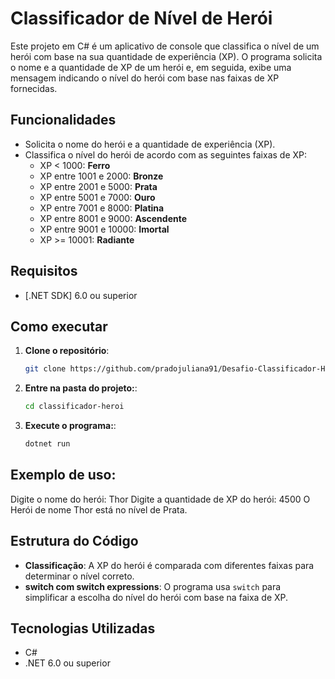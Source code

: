 # Classificador de Nível de Herói

Este projeto em C# é um aplicativo de console que classifica o nível de um herói com base na sua quantidade de experiência (XP). O programa solicita o nome e a quantidade de XP de um herói e, em seguida, exibe uma mensagem indicando o nível do herói com base nas faixas de XP fornecidas.

## Funcionalidades

- Solicita o nome do herói e a quantidade de experiência (XP).
- Classifica o nível do herói de acordo com as seguintes faixas de XP:
  - XP < 1000: **Ferro**
  - XP entre 1001 e 2000: **Bronze**
  - XP entre 2001 e 5000: **Prata**
  - XP entre 5001 e 7000: **Ouro**
  - XP entre 7001 e 8000: **Platina**
  - XP entre 8001 e 9000: **Ascendente**
  - XP entre 9001 e 10000: **Imortal**
  - XP >= 10001: **Radiante**

## Requisitos

- [.NET SDK] 6.0 ou superior

## Como executar

1. **Clone o repositório**:

   ```bash
   git clone https://github.com/pradojuliana91/Desafio-Classificador-Heroi.git

2. **Entre na pasta do projeto:**:

   ```bash
   cd classificador-heroi

3. **Execute o programa:**:
   
   ````bash
   dotnet run

## Exemplo de uso:

  Digite o nome do herói: Thor
  Digite a quantidade de XP do herói: 4500
  O Herói de nome Thor está no nível de Prata.

## Estrutura do Código

- **Classificação**: A XP do herói é comparada com diferentes faixas para determinar o nível correto.
- **switch com switch expressions**: O programa usa `switch` para simplificar a escolha do nível do herói com base na faixa de XP.

## Tecnologias Utilizadas

- C#
- .NET 6.0 ou superior
   
